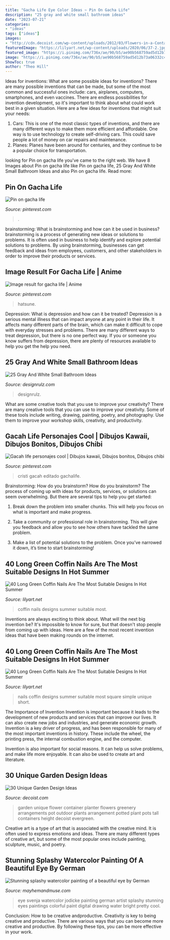```yaml
---
title: "Gacha Life Eye Color Ideas ~ Pin On Gacha Life"
description: "25 gray and white small bathroom ideas"
date: "2023-07-21"
categories:
- "ideas"
tags: ["ideas"]
images:
- "http://cdn.decoist.com/wp-content/uploads/2012/03/Flowers-in-a-Container.jpg"
featuredImage: "https://lilyart.net/wp-content/uploads/2020/06/37-2.jpg"
featured_image: "https://i.pinimg.com/736x/ae/90/b5/ae90b568759ad5d12b73a06332c4f3b7.jpg"
image: "https://i.pinimg.com/736x/ae/90/b5/ae90b568759ad5d12b73a06332c4f3b7.jpg"
ShowToc: true
author: "Theo Hill"
---
```



Ideas for inventions: What are some possible ideas for inventions?
There are many possible inventions that can be made, but some of the most common and successful ones include: cars, airplanes, computers, smartphones, and even vaccines. There are endless possibilities for invention development, so it's important to think about what could work best in a given situation. Here are a few ideas for inventions that might suit your needs: 
1. Cars: This is one of the most classic types of inventions, and there are many different ways to make them more efficient and affordable. One way is to use technology to create self-driving cars. This could save people a lot of money on car repairs and maintenance. 
2. Planes: Planes have been around for centuries, and they continue to be a popular choice for transportation.

	

		
looking for Pin on gacha life you've came to the right web. We have 8 Images about Pin on gacha life like Pin on gacha life, 25 Gray And White Small Bathroom Ideas and also Pin on gacha life. Read more:
		
    
## Pin On Gacha Life

<img loading=lazy src="https://i.pinimg.com/736x/a8/eb/2d/a8eb2d820d36066eb637bda4c25d4016.jpg" onerror="this.onerror=null;this.src='https://tse1.mm.bing.net/th?id=OIP.lOKtTKreq0de4X8Uh5nuhQHaEK&amp;pid=15.1';" alt="Pin on gacha life">

_Source: pinterest.com_

>. 

	

brainstorming: What is brainstorming and how can it be used in business?
brainstorming is a process of generating new ideas or solutions to problems. It is often used in business to help identify and explore potential solutions to problems. By using brainstorming, businesses can get feedback and ideas from employees, customers, and other stakeholders in order to improve their products or services.

    
## Image Result For Gacha Life | Anime

<img loading=lazy src="https://i.pinimg.com/736x/ae/90/b5/ae90b568759ad5d12b73a06332c4f3b7.jpg" onerror="this.onerror=null;this.src='https://tse4.mm.bing.net/th?id=OIP.9hC8sNz7gKFvUwiFcuq-IAHaJu&amp;pid=15.1';" alt="Image result for gacha life | Anime">

_Source: pinterest.com_

>hatsune. 

	

Depression: What is depression and how can it be treated?
Depression is a serious mental illness that can impact anyone at any point in their life. It affects many different parts of the brain, which can make it difficult to cope with everyday stresses and problems. There are many different ways to treat depression, but there is no one perfect way. If you or someone you know suffers from depression, there are plenty of resources available to help you get the help you need.

    
## 25 Gray And White Small Bathroom Ideas

<img loading=lazy src="https://cdn.designrulz.com/wp-content/uploads/2015/07/bathroom-designrulz-26.jpg" onerror="this.onerror=null;this.src='https://tse4.mm.bing.net/th?id=OIP.pASRWybKs45RxLAATSIUJgHaLP&amp;pid=15.1';" alt="25 Gray And White Small Bathroom Ideas">

_Source: designrulz.com_

>designrulz. 

	

What are some creative tools that you use to improve your creativity?
There are many creative tools that you can use to improve your creativity. Some of these tools include writing, drawing, painting, poetry, and photography. Use them to improve your workshop skills, creativity, and productivity.

    
## Gacah Life Personajes Cool | Dibujos Kawaii, Dibujos Bonitos, Dibujos Chibi

<img loading=lazy src="https://i.pinimg.com/736x/cc/52/9f/cc529f6fed785a770a36bde8d3216e17.jpg" onerror="this.onerror=null;this.src='https://tse1.mm.bing.net/th?id=OIP.tnNI86uS9sEN5B9eXhu31QHaHa&amp;pid=15.1';" alt="Gacah life personajes cool | Dibujos kawaii, Dibujos bonitos, Dibujos chibi">

_Source: pinterest.com_

>cristi gacah editado gachalife. 

	

Brainstorming: How do you brainstorm?
How do you brainstorm? The process of coming up with ideas for products, services, or solutions can seem overwhelming. But there are several tips to help you get started:
1. Break down the problem into smaller chunks. This will help you focus on what is important and make progress.

2. Take a community or professional role in brainstorming. This will give you feedback and allow you to see how others have tackled the same problem.

3. Make a list of potential solutions to the problem. Once you’ve narrowed it down, it’s time to start brainstorming!

    
## 40 Long Green Coffin Nails Are The Most Suitable Designs In Hot Summer

<img loading=lazy src="https://lilyart.net/wp-content/uploads/2020/06/11-2.jpg" onerror="this.onerror=null;this.src='https://tse2.mm.bing.net/th?id=OIP.9i6785sN4hniOPDBgxNjewHaJP&amp;pid=15.1';" alt="40 Long Green Coffin Nails Are The Most Suitable Designs In Hot Summer">

_Source: lilyart.net_

>coffin nails designs summer suitable most. 

	

Inventions are always exciting to think about. What will the next big invention be? It's impossible to know for sure, but that doesn't stop people from coming up with ideas. Here are a few of the most recent invention ideas that have been making rounds on the internet.

    
## 40 Long Green Coffin Nails Are The Most Suitable Designs In Hot Summer

<img loading=lazy src="https://lilyart.net/wp-content/uploads/2020/06/37-2.jpg" onerror="this.onerror=null;this.src='https://tse1.mm.bing.net/th?id=OIP.3RBemW5MBSKM-MSuoPKO2AHaJQ&amp;pid=15.1';" alt="40 Long Green Coffin Nails Are The Most Suitable Designs In Hot Summer">

_Source: lilyart.net_

>nails coffin designs summer suitable most square simple unique short. 

	

The Importance of Invention
Invention is important because it leads to the development of new products and services that can improve our lives. It can also create new jobs and industries, and generate economic growth.
Invention is a key driver of progress, and has been responsible for many of the most important inventions in history. These include the wheel, the printing press, the internal combustion engine, and the computer.

Invention is also important for social reasons. It can help us solve problems, and make life more enjoyable. It can also be used to create art and literature.

    
## 30 Unique Garden Design Ideas

<img loading=lazy src="http://cdn.decoist.com/wp-content/uploads/2012/03/Flowers-in-a-Container.jpg" onerror="this.onerror=null;this.src='https://tse3.mm.bing.net/th?id=OIP.6-nYDizCaLjX02DlwDupPAHaK1&amp;pid=15.1';" alt="30 Unique Garden Design Ideas">

_Source: decoist.com_

>garden unique flower container planter flowers greenery arrangements pot outdoor plants arrangement potted plant pots tall containers height decoist evergreen. 

	

Creative art is a type of art that is associated with the creative mind. It is often used to express emotions and ideas. There are many different types of creative art, but some of the most popular ones include painting, sculpture, music, and poetry.

    
## Stunning Splashy Watercolor Painting Of A Beautiful Eye By German

<img loading=lazy src="https://mayhemandmuse.com/wp-content/uploads/2013/03/Stunning-splashy-watercolor-painting-of-a-beautiful-eye-by-German-artist-Svenja-Jodicke.jpg" onerror="this.onerror=null;this.src='https://tse1.mm.bing.net/th?id=OIP.yP_BJd958k08FHGAJFgf8QHaKu&amp;pid=15.1';" alt="Stunning splashy watercolor painting of a beautiful eye by German">

_Source: mayhemandmuse.com_

>eye svenja watercolor jodicke painting german artist splashy stunning eyes paintings colorful paint digital drawing water bright pretty cool. 

	

Conclusion: How to be creative andproductive.
Creativity is key to being creative and productive. There are various ways that you can become more creative and productive. By following these tips, you can be more effective in your work.

